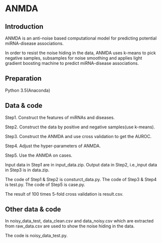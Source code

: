 # ANMDA

## Introduction

ANMDA is an anti-noise based computational model for predicting potential miRNA-disease associations. 

In order to resist the noise hiding in the data, ANMDA uses k-means to pick negative samples, subsamples for noise smoothing and applies light gradient boosting machine to predict miRNA-disease associations.

## Preparation

Python 3.5(Anaconda)

## Data & code

Step1. Construct the features of miRNAs and diseases.

Step2. Construct the data by positive and negative samples(use k-means).

Step3. Construct the ANMDA and use cross validation to get the AUROC.

Step4. Adjust the hyper-parameters of ANMDA.

Step5. Use the ANMDA on cases.

Input data in Step1 are in input_data.zip.
Output data in Step2, i.e.,input data in Step3 is in data.zip.

The code of Step1 & Step2 is consturct_data.py.
The code of Step3 & Step4 is test.py.
The code of Step5 is case.py.

The result of 100 times 5-fold cross validation is result.csv.

## Other data & code

In noisy_data_test, data_clean.csv and data_noisy.csv which are extracted from raw_data.csv are used to show the noise hiding in the data. 

The code is noisy_data_test.py.
